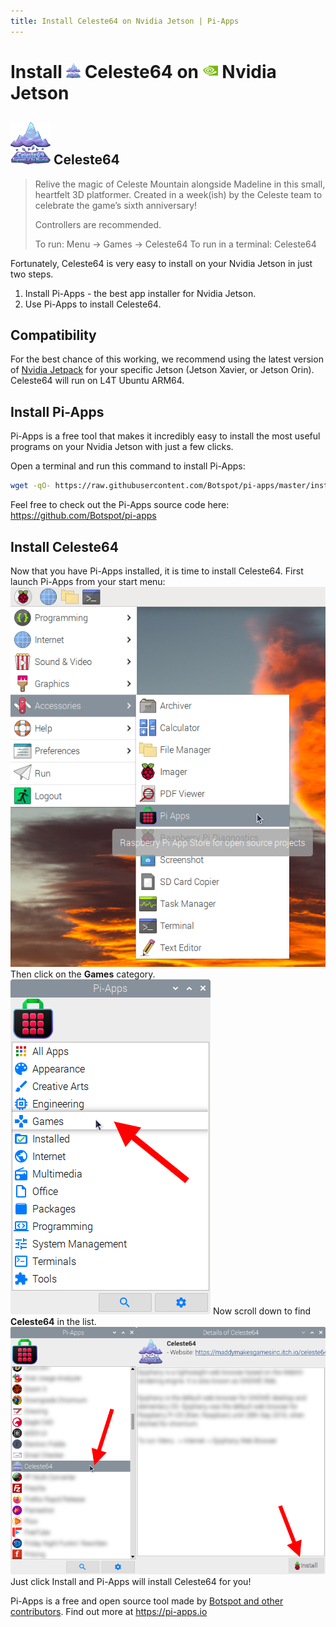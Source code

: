 ```yaml
---
title: Install Celeste64 on Nvidia Jetson | Pi-Apps
---
```

<div class="simple-install-content content">

# Install <img src="/img/app-icons/Celeste64/icon-64.png" height=24> Celeste64 on <img src=/img/other-icons/nvidia-icon.svg height=24> Nvidia Jetson

## <img src="/img/app-icons/Celeste64/icon-64.png"> Celeste64
> Relive the magic of Celeste Mountain alongside Madeline in this small, heartfelt 3D platformer.
> Created in a week(ish) by the Celeste team to celebrate the game’s sixth anniversary!
> 
> Controllers are recommended.
> 
> To run: Menu -> Games -> Celeste64
> To run in a terminal: Celeste64

Fortunately, Celeste64 is very easy to install on your Nvidia Jetson in just two steps.
1. Install Pi-Apps - the best app installer for Nvidia Jetson.
2. Use Pi-Apps to install Celeste64.
</div>
<div class="simple-install-content content">

## Compatibility
For the best chance of this working, we recommend using the latest version of [Nvidia Jetpack](https://developer.nvidia.com/embedded/jetpack-archive) for your specific Jetson (Jetson Xavier, or Jetson Orin).
Celeste64 will run on L4T Ubuntu ARM64.
</div>
<div class="simple-install-content content">

## Install Pi-Apps

Pi-Apps is a free tool that makes it incredibly easy to install the most useful programs on your Nvidia Jetson with just a few clicks.

Open a terminal and run this command to install Pi-Apps:
```bash
wget -qO- https://raw.githubusercontent.com/Botspot/pi-apps/master/install | bash
```
Feel free to check out the Pi-Apps source code here: https://github.com/Botspot/pi-apps
</div>
<div class="simple-install-content content">

## Install Celeste64

Now that you have Pi-Apps installed, it is time to install Celeste64.
First launch Pi-Apps from your start menu:
<img src="/img/start-menu.png">
Then click on the <b>Games</b> category.
<img src="/img/category-selections/Games.png">
Now scroll down to find <b>Celeste64</b> in the list.
<img src="/img/app-icons/Celeste64/app-selection.png">
Just click Install and Pi-Apps will install Celeste64 for you!
</div>
<div class="simple-install-content content">

Pi-Apps is a free and open source tool made by [Botspot and other contributors](/about/#contributors). Find out more at https://pi-apps.io
</div>
